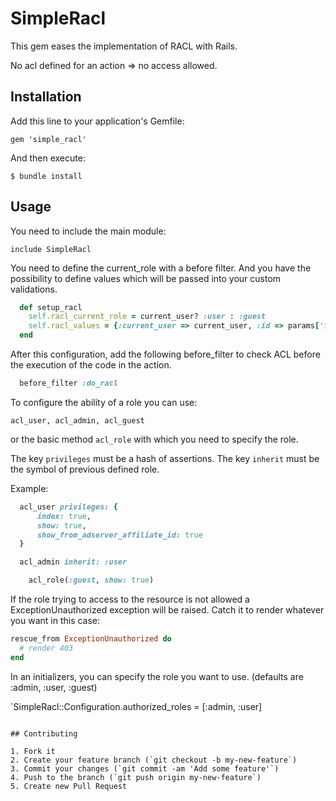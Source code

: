 # SimpleRacl

This gem eases the implementation of RACL with Rails.

No acl defined for an action => no access allowed.

## Installation

Add this line to your application's Gemfile:

    gem 'simple_racl'

And then execute:

    $ bundle install

## Usage

You need to include the main module:

`include SimpleRacl`

You need to define the current_role with a before filter.
And you have the possibility to define values which will be passed
into your custom validations.

```ruby
  def setup_racl
    self.racl_current_role = current_user? :user : :guest
    self.racl_values = {:current_user => current_user, :id => params['id']}
  end
```

After this configuration, add the following before_filter to check ACL
before the execution of the code in the action.

```ruby
  before_filter :do_racl
```

To configure the ability of a role you can use:

`acl_user, acl_admin, acl_guest`

or the basic method `acl_role` with which you need to specify the role.

The key `privileges` must be a hash of assertions.
The key `inherit` must be the symbol of previous defined role.

Example:

```ruby
  acl_user privileges: {
      index: true,
      show: true,
      show_from_adserver_affiliate_id: true
  }

  acl_admin inherit: :user
```

```ruby
    acl_role(:guest, show: true)
```

If the role trying to access to the resource is not allowed a ExceptionUnauthorized
exception will be raised.
Catch it to render whatever you want in this case:

```ruby
rescue_from ExceptionUnauthorized do
  # render 403
end
```

In an initializers, you can specify the role you want to use.
(defaults are :admin, :user, :guest)

`SimpleRacl::Configuration.authorized_roles = [:admin, :user]

```

## Contributing

1. Fork it
2. Create your feature branch (`git checkout -b my-new-feature`)
3. Commit your changes (`git commit -am 'Add some feature'`)
4. Push to the branch (`git push origin my-new-feature`)
5. Create new Pull Request
